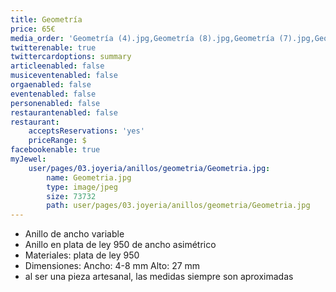 ```yaml
---
title: Geometría
price: 65€
media_order: 'Geometría (4).jpg,Geometría (8).jpg,Geometría (7).jpg,Geometría (3).jpg,Geometría (2).jpg'
twitterenable: true
twittercardoptions: summary
articleenabled: false
musiceventenabled: false
orgaenabled: false
eventenabled: false
personenabled: false
restaurantenabled: false
restaurant:
    acceptsReservations: 'yes'
    priceRange: $
facebookenable: true
myJewel:
    user/pages/03.joyeria/anillos/geometria/Geometria.jpg:
        name: Geometria.jpg
        type: image/jpeg
        size: 73732
        path: user/pages/03.joyeria/anillos/geometria/Geometria.jpg
---
```


* Anillo de ancho variable
* Anillo en plata de ley 950 de ancho asimétrico
* Materiales: plata de ley 950
* Dimensiones: Ancho: 4-8 mm Alto: 27 mm
* al ser una pieza artesanal, las medidas siempre son aproximadas